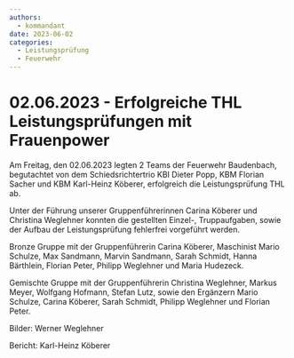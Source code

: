 ```yaml
---
authors: 
  - kommandant
date: 2023-06-02
categories:
  - Leistungsprüfung
  - Feuerwehr
---
```


# 02.06.2023 - Erfolgreiche THL Leistungsprüfungen mit Frauenpower

Am Freitag, den 02.06.2023 legten 2 Teams der Feuerwehr Baudenbach, begutachtet von dem Schiedsrichtertrio KBI Dieter Popp, KBM Florian Sacher und KBM Karl-Heinz Köberer, erfolgreich die Leistungsprüfung THL ab.

<!-- more -->

Unter der Führung unserer Gruppenführerinnen Carina Köberer und Christina Weglehner konnten die gestellten Einzel-, Truppaufgaben, sowie der Aufbau der Leistungsprüfung fehlerfrei vorgeführt werden.

Bronze Gruppe mit der Gruppenführerin Carina Köberer, Maschinist Mario Schulze, Max Sandmann, Marvin Sandmann, Sarah Schmidt, Hanna Bärthlein, Florian Peter, Philipp Weglehner und Maria Hudezeck.

Gemischte Gruppe mit der Gruppenführerin Christina Weglehner, Markus Meyer, Wolfgang Hofmann, Stefan Lutz, sowie den Ergänzern Mario Schulze, Carina Köberer, Sarah Schmidt, Philipp Weglehner und Florian Peter.

Bilder: Werner Weglehner

Bericht: Karl-Heinz Köberer
